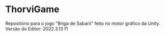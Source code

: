 # ThorviGame  
Repositório para o jogo "Briga de Sabarii" feito no motor gráfico da Unity.  
Versão do Editor: 2022.3.13 f1  
